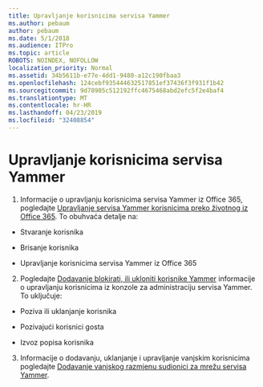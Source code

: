 ```yaml
---
title: Upravljanje korisnicima servisa Yammer
ms.author: pebaum
author: pebaum
ms.date: 5/1/2018
ms.audience: ITPro
ms.topic: article
ROBOTS: NOINDEX, NOFOLLOW
localization_priority: Normal
ms.assetid: 34b5611b-e77e-4dd1-9480-a12c190fbaa3
ms.openlocfilehash: 124cebf935444632517851ef37436f3f931f1b42
ms.sourcegitcommit: 9d78905c512192ffc4675468abd2efc5f2e4baf4
ms.translationtype: MT
ms.contentlocale: hr-HR
ms.lasthandoff: 04/23/2019
ms.locfileid: "32408854"
---
```

# <a name="managing-yammer-users"></a>Upravljanje korisnicima servisa Yammer

1. Informacije o upravljanju korisnicima servisa Yammer iz Office 365, pogledajte [Upravljanje servisa Yammer korisnicima preko životnog iz Office 365](https://support.office.com/article/6c4c8fff-6444-404a-bffc-f9da0bcc3039). To obuhvaća detalje na:
    
  - Stvaranje korisnika
    
  - Brisanje korisnika
    
  - Upravljanje korisnicima servisa Yammer iz Office 365
    
2. Pogledajte [Dodavanje blokirati, ili ukloniti korisnike Yammer](http://alchemyportal.azurewebsites.net/Rule/ManageYammer%20users%20across%20their%20lifecycle%20from%20Office%20365) informacije o upravljanju korisnicima iz konzole za administraciju servisa Yammer. To uključuje: 
    
  - Poziva ili uklanjanje korisnika
    
  - Pozivajući korisnici gosta
    
  - Izvoz popisa korisnika
    
3. Informacije o dodavanju, uklanjanje i upravljanje vanjskim korisnicima pogledajte [Dodavanje vanjskog razmjenu sudionici za mrežu servisa Yammer](https://support.office.com/article/423653bb-86b2-4eac-9d7e-dca121f7c16c).
    

